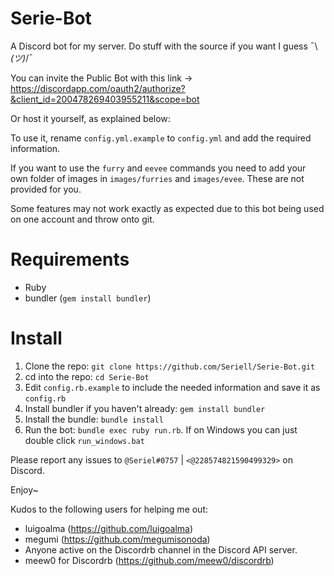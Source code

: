 # Serie-Bot
A Discord bot for my server. Do stuff with the source if you want I guess ¯\\_(ツ)_/¯<br />

You can invite the Public Bot with this link -> https://discordapp.com/oauth2/authorize?&client_id=200478269403955211&scope=bot<br />

Or host it yourself, as explained below:

To use it, rename `config.yml.example` to `config.yml` and add the required information.

If you want to use the `furry` and `eevee` commands you need to add your own folder of images in `images/furries` and `images/evee`. These are not provided for you.

Some features may not work exactly as expected due to this bot being used on one account and throw onto git.
# Requirements
- Ruby
- bundler (`gem install bundler`)

# Install
1. Clone the repo: `git clone https://github.com/Seriell/Serie-Bot.git`
2. cd into the repo: `cd Serie-Bot`
3. Edit `config.rb.example` to include the needed information and save it as `config.rb`
4. Install bundler if you haven't already: `gem install bundler`
5. Install the bundle: `bundle install`
6. Run the bot: `bundle exec ruby run.rb`. If on Windows you can just double click `run_windows.bat`

Please report any issues to `@Seriel#0757` | `<@228574821590499329>` on Discord.

Enjoy~
<br />

Kudos to the following users for helping me out:

- luigoalma (https://github.com/luigoalma)
- megumi (https://github.com/megumisonoda)
- Anyone active on the Discordrb channel in the Discord API server.
- meew0 for Discordrb (https://github.com/meew0/discordrb)
